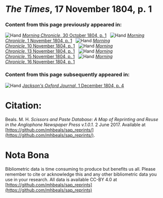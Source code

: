 # *The Times*, 17 November 1804, p. 1  
  
### Content from this page previously appeared in:  
![Hand](http://scissorsandpaste.net/wp-content/uploads/2017/06/smallhandpointer.png) [*Morning Chronicle*, 30 October 1804, p. 1](https://mhbeals.github.io/sap_html/Morning-Chronicle/Morning-Chronicle-30-October-1804-p-1)  
![Hand](http://scissorsandpaste.net/wp-content/uploads/2017/06/smallhandpointer.png) [*Morning Chronicle*, 1 November 1804, p. 1](https://mhbeals.github.io/sap_html/Morning-Chronicle/Morning-Chronicle-1-November-1804-p-1)  
![Hand](http://scissorsandpaste.net/wp-content/uploads/2017/06/smallhandpointer.png) [*Morning Chronicle*, 10 November 1804, p. 1](https://mhbeals.github.io/sap_html/Morning-Chronicle/Morning-Chronicle-10-November-1804-p-1)  
![Hand](http://scissorsandpaste.net/wp-content/uploads/2017/06/smallhandpointer.png) [*Morning Chronicle*, 13 November 1804, p. 1](https://mhbeals.github.io/sap_html/Morning-Chronicle/Morning-Chronicle-13-November-1804-p-1)  
![Hand](http://scissorsandpaste.net/wp-content/uploads/2017/06/smallhandpointer.png) [*Morning Chronicle*, 15 November 1804, p. 1](https://mhbeals.github.io/sap_html/Morning-Chronicle/Morning-Chronicle-15-November-1804-p-1)  
![Hand](http://scissorsandpaste.net/wp-content/uploads/2017/06/smallhandpointer.png) [*Morning Chronicle*, 16 November 1804, p. 1](https://mhbeals.github.io/sap_html/Morning-Chronicle/Morning-Chronicle-16-November-1804-p-1)  
  
### Content from this page subsequently appeared in:  
![Hand](http://scissorsandpaste.net/wp-content/uploads/2017/06/smallhandpointer.png) [*Jackson's Oxford Journal*, 1 December 1804, p. 4](https://mhbeals.github.io/sap_html/Jackson's-Oxford-Journal/Jackson's-Oxford-Journal-1-December-1804-p-4)  


# Citation: 

Beals. M. H. *Scissors and Paste Database: A Map of Reprinting and Reuse in the Anglophone Newspaper Press v.1.0.1.* 2 June 2017. Available at [https://github.com/mhbeals/sap_reprints/](https://github.com/mhbeals/sap_reprints/). 

# Nota Bona

Bibliometric data is time consuming to produce but benefits us all. Please remember to cite or acknowledge this and any other bibliometric data you use in your research. All data is available CC-BY 4.0 at [https://github.com/mhbeals/sap_reprints](https://github.com/mhbeals/sap_reprints)
